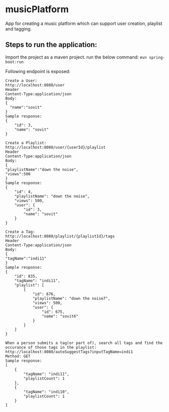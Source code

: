 # musicPlatform
App for creating a music platform which can support user creation, playlist and tagging.

## Steps to run the application:
Import the project as a maven project.
run the below command:
```mvn spring-boot:run```

Following endpoint is exposed:
```
Create a User:
http://localhost:8080/user
Header
Content-Type:application/json
Body:
{
  "name":"sovit"
}
Sample response:
{
    "id": 3,
    "name": "sovit"
}
```
```
Create a Playlist:
http://localhost:8080/user/{userId}/playlist
Header
Content-Type:application/json
Body:
{
"playlistName":"down the noise",
"views":500
}
Sample response:
{
    "id": 4,
    "playlistName": "down the noise",
    "views": 500,
    "user": {
        "id": 3,
        "name": "sovit"
    }
}
```
```
Create a Tag:
http://localhost:8080/playlist/{playlistId}/tags
Header
Content-Type:application/json
Body:
{
"tagName":"indi11"
}
Sample response:
{
    "id": 835,
    "tagName": "indi11",
    "playlist": [
        {
            "id": 676,
            "playlistName": "down the noise7",
            "views": 500,
            "user": {
                "id": 675,
                "name": "sovit6"
            }
        }
    ]
}
```
```
When a person submits a tag(or part of), search all tags and find the occurance of those tags in the playlist:
http://localhost:8080/autoSuggestTags?inputTagName=indi1
Method: GET
Sample response:
[
    {
        "tagName": "indi11",
        "playlistCount": 1
    },
    {
        "tagName": "indi10",
        "playlistCount": 1
    }
]
```
